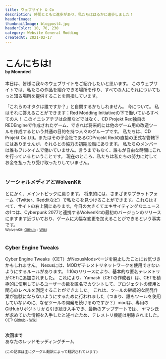 ```yaml
---
title: ウェブサイト & Co
description: 時間とともに進歩があり、私たちははるかに進歩しました！
headerImage:
thumbnailImage: blogpost4.jpg
headerColor: 10, 70, 230
category: Website General Modding
createdAt: 2021-02-17
---
```


# **こんにちは!**<br/><sub><sup><sup><sup>by Moonded

本日は、皆様に我々のウェブサイトをご紹介したいと思います。 このウェブサイトでは、私たちの作品を紹介できる場所を作り、すべての人にそれについてもっと知る場所を提供することを目指しています。

「これらのオタクは誰ですか？」と自問するかもしれません。 今について。 私はそれに答えることができます：Red Modding Initiativeの下で働いているすべての人！ このイニシアチブは企業などではなく、CD Projekt Red独自のREDEngineで作成されたゲーム、できれば将来的には他のゲーム用の改造ツールを作成するという共通の目的を持つ人々のグループです。 私たちは、CD Projekt Co.Ltd。またはその子会社であるCDProjekt Redの直接の正式な管轄下にはありませんが、それらとの協力の初期段階にあります。 私たちのメンバーは誰もフルタイムで働いていません。言うまでもなく、誰もが自由な時間にこれを行っているということです。 現在のところ、私たちは私たちの努力に対してお金を払ったり受け取ったりしていません。
<br><br>

### **ソーシャルメディアとWolvenKit**
とにかく、メイントピックに戻ります。 将来的には、さまざまなプラットフォーム（Twitter、Redditなど）で私たちを見つけることができます。これらはすべて、サイトの右上隅にあります。今日の大きくてエキサイティングなニュースの1つは、Cyberpunk 2077と連携するWolvenKitの最初のバージョンのリリースにますます近づいており、ゲームに大幅な変更を加えることができるという事実です。
<br><sub>WolvenKit: [Github](https://github.com/WolvenKit/Wolvenkit) - [Wiki](https://github.com/WolvenKit/Wolvenkit/wiki) </sub>
<br><br>

### **Cyber Engine Tweaks**

Cyber Engine Tweaks（CET）がNexusModsページを廃止したことにお気づきかもしれません。 Nexusには、MODがテレメトリネットワークを使用できないようにするルールがあります。 1.10のリリースにより、基本的な匿名テレメトリがCETに追加されました。 これにより、Yamash（CETの作成者）は、CETを積極的に使用しているユーザーの数を匿名でカウントして、プロジェクトの使用と関心のレベルを測定することができました。 これは、ツールの継続的な開発作業が無駄にならないようにするために行われました（つまり、誰もツールを使用していないのに、なぜツールの開発を続けるのですか？）modは、専用のGitHubリポジトリから引き続き入手でき、最新のアップデートでは、 ヤマシ氏が求めていた情報を入手したと述べたため、テレメトリ機能は削除されました。
<br><sub>CET: [Github](https://github.com/yamashi/CyberEngineTweaks) - [Wiki](https://wiki.cybermods.net/cyber-engine-tweaks/)</sub>
<br><br>

**次回まで**
<br>あなたのレッドモッディングチーム

<sub>(この記事は主にグーグル翻訳によって翻訳されています)</sub>
